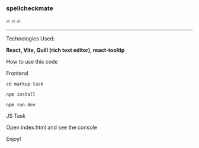 ### spellcheckmate

🔥 🔥 🔥

---
Technologies Used:

**React, Vite, Quill (rich text editor), react-tooltip**

How to use this code

Frontend
```
cd markup-task

npm install

npm run dev
```

JS Task

Open index.html and see the console

Enjoy! 
